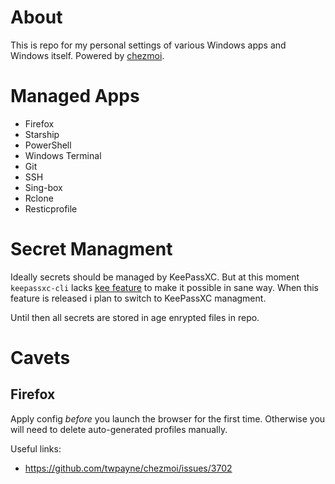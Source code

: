 # About
This is repo for my personal settings of various Windows apps and Windows itself. Powered by [chezmoi](https://github.com/twpayne/chezmoi/).

# Managed Apps
- Firefox
- Starship
- PowerShell
- Windows Terminal
- Git
- SSH
- Sing-box
- Rclone
- Resticprofile

# Secret Managment
Ideally secrets should be managed by KeePassXC. But at this moment `keepassxc-cli` lacks [kee feature](https://github.com/keepassxreboot/keepassxc/issues/12282) to make it possible in sane way. When this feature is released i plan to switch to KeePassXC managment.

Until then all secrets are stored in age enrypted files in repo.

# Cavets
## Firefox
Apply config *before* you launch the browser for the first time. Otherwise you will need to delete auto-generated profiles manually.

Useful links:
- https://github.com/twpayne/chezmoi/issues/3702
